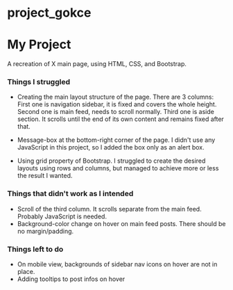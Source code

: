# project_gokce

# My Project

A recreation of X main page, using HTML, CSS, and Bootstrap.



### Things I struggled 

- Creating the main layout structure of the page. There are 3 columns: First one is navigation sidebar, it is fixed and covers the whole height. Second one is main feed, needs to scroll normally. Third one is aside section. It scrolls until the end of its own content and remains fixed after that.

- Message-box at the bottom-right corner of the page. I didn't use any JavaScript in this project, so I added the box only as an alert box.

- Using grid property of Bootstrap. I struggled to create the desired layouts using rows and columns, but managed to achieve more or less the result I wanted.


### Things that didn't work as I intended

- Scroll of the third column. It scrolls separate from the main feed. Probably JavaScript is needed.
- Background-color change on hover on main feed posts. There should be no margin/padding.



### Things left to do

- On mobile view, backgrounds of sidebar nav icons on hover are not in place.
- Adding tooltips to post infos on hover
